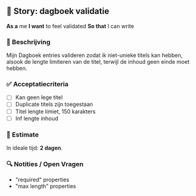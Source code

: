## 🧩 Story: dagboek validatie

**As a** me
**I want** to feel validated
**So that** I can write

### 📝 Beschrijving

Mijn Dagboek entries valideren zodat ik niet-unieke titels kan hebben, alsook de lengte limiteren van de titel, terwijl de inhoud geen einde moet hebben.

### ✅ Acceptatiecriteria

* [ ] Kan geen lege titel
* [ ] Duplicate titels zijn toegestaan
* [ ] Titel lengte limiet, 150 karakters
* [ ] Inf lengte inhoud

### 🧮 Estimate
In ideale tijd: **2 dagen**.

### 🔍 Notities / Open Vragen

- "required" properties
- "max length" properties